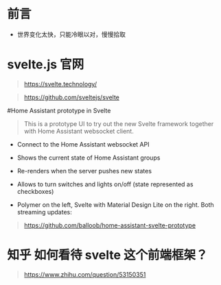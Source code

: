 # 前言 

- 世界变化太快，只能冷眼以对，慢慢拾取


# svelte.js 官网

> https://svelte.technology/

> https://github.com/sveltejs/svelte

#Home Assistant prototype in Svelte

> This is a prototype UI to try out the new Svelte framework together with Home Assistant websocket client.

- Connect to the Home Assistant websocket API

- Shows the current state of Home Assistant groups

- Re-renders when the server pushes new states

- Allows to turn switches and lights on/off (state represented as checkboxes)

- Polymer on the left, Svelte with Material Design Lite on the right. Both streaming updates:

> https://github.com/balloob/home-assistant-svelte-prototype


# 知乎 如何看待 svelte 这个前端框架？

> https://www.zhihu.com/question/53150351